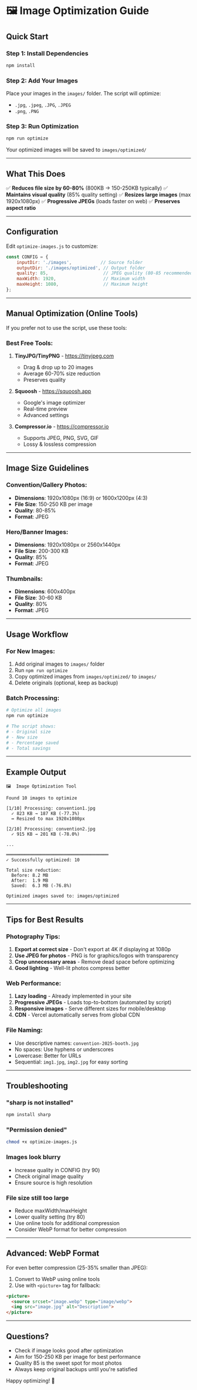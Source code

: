 # 🖼️ Image Optimization Guide

## Quick Start

### Step 1: Install Dependencies
```bash
npm install
```

### Step 2: Add Your Images
Place your images in the `images/` folder. The script will optimize:
- `.jpg`, `.jpeg`, `.JPG`, `.JPEG`
- `.png`, `.PNG`

### Step 3: Run Optimization
```bash
npm run optimize
```

Your optimized images will be saved to `images/optimized/`

---

## What This Does

✅ **Reduces file size by 60-80%** (800KB → 150-250KB typically)
✅ **Maintains visual quality** (85% quality setting)
✅ **Resizes large images** (max 1920x1080px)
✅ **Progressive JPEGs** (loads faster on web)
✅ **Preserves aspect ratio**

---

## Configuration

Edit `optimize-images.js` to customize:

```javascript
const CONFIG = {
    inputDir: './images',           // Source folder
    outputDir: './images/optimized', // Output folder
    quality: 85,                     // JPEG quality (80-85 recommended)
    maxWidth: 1920,                  // Maximum width
    maxHeight: 1080,                 // Maximum height
};
```

---

## Manual Optimization (Online Tools)

If you prefer not to use the script, use these tools:

### Best Free Tools:
1. **TinyJPG/TinyPNG** - https://tinyjpeg.com
   - Drag & drop up to 20 images
   - Average 60-70% size reduction
   - Preserves quality

2. **Squoosh** - https://squoosh.app
   - Google's image optimizer
   - Real-time preview
   - Advanced settings

3. **Compressor.io** - https://compressor.io
   - Supports JPEG, PNG, SVG, GIF
   - Lossy & lossless compression

---

## Image Size Guidelines

### Convention/Gallery Photos:
- **Dimensions**: 1920x1080px (16:9) or 1600x1200px (4:3)
- **File Size**: 150-250 KB per image
- **Quality**: 80-85%
- **Format**: JPEG

### Hero/Banner Images:
- **Dimensions**: 1920x1080px or 2560x1440px
- **File Size**: 200-300 KB
- **Quality**: 85%
- **Format**: JPEG

### Thumbnails:
- **Dimensions**: 600x400px
- **File Size**: 30-60 KB
- **Quality**: 80%
- **Format**: JPEG

---

## Usage Workflow

### For New Images:
1. Add original images to `images/` folder
2. Run `npm run optimize`
3. Copy optimized images from `images/optimized/` to `images/`
4. Delete originals (optional, keep as backup)

### Batch Processing:
```bash
# Optimize all images
npm run optimize

# The script shows:
# - Original size
# - New size
# - Percentage saved
# - Total savings
```

---

## Example Output

```
🖼️  Image Optimization Tool

Found 10 images to optimize

[1/10] Processing: convention1.jpg
  ✓ 823 KB → 187 KB (-77.3%)
  ↔ Resized to max 1920x1080px

[2/10] Processing: convention2.jpg
  ✓ 915 KB → 201 KB (-78.0%)

...

═══════════════════════════════════════
✓ Successfully optimized: 10

Total size reduction:
  Before: 8.2 MB
  After:  1.9 MB
  Saved:  6.3 MB (-76.8%)

Optimized images saved to: images/optimized
```

---

## Tips for Best Results

### Photography Tips:
1. **Export at correct size** - Don't export at 4K if displaying at 1080p
2. **Use JPEG for photos** - PNG is for graphics/logos with transparency
3. **Crop unnecessary areas** - Remove dead space before optimizing
4. **Good lighting** - Well-lit photos compress better

### Web Performance:
1. **Lazy loading** - Already implemented in your site
2. **Progressive JPEGs** - Loads top-to-bottom (automated by script)
3. **Responsive images** - Serve different sizes for mobile/desktop
4. **CDN** - Vercel automatically serves from global CDN

### File Naming:
- Use descriptive names: `convention-2025-booth.jpg`
- No spaces: Use hyphens or underscores
- Lowercase: Better for URLs
- Sequential: `img1.jpg`, `img2.jpg` for easy sorting

---

## Troubleshooting

### "sharp is not installed"
```bash
npm install sharp
```

### "Permission denied"
```bash
chmod +x optimize-images.js
```

### Images look blurry
- Increase quality in CONFIG (try 90)
- Check original image quality
- Ensure source is high resolution

### File size still too large
- Reduce maxWidth/maxHeight
- Lower quality setting (try 80)
- Use online tools for additional compression
- Consider WebP format for better compression

---

## Advanced: WebP Format

For even better compression (25-35% smaller than JPEG):

1. Convert to WebP using online tools
2. Use with `<picture>` tag for fallback:

```html
<picture>
  <source srcset="image.webp" type="image/webp">
  <img src="image.jpg" alt="Description">
</picture>
```

---

## Questions?

- Check if image looks good after optimization
- Aim for 150-250 KB per image for best performance
- Quality 85 is the sweet spot for most photos
- Always keep original backups until you're satisfied

Happy optimizing! 🚀


